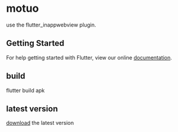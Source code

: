 # motuo

use the flutter_inappwebview plugin.

## Getting Started

For help getting started with Flutter, view our online
[documentation](https://flutter.io/).


## build
flutter build apk


## latest version
[download](https://laof.github.io/bolb/app/motuo.apk) the latest version
